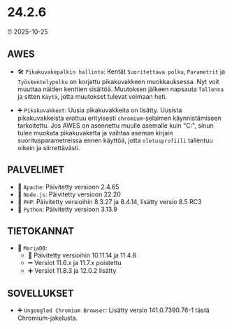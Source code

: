# 24.2.6

⏰ 2025-10-25

## AWES
- 🛠️ `Pikakuvakepalkin hallinta`: Kentät `Suoritettava polku`, `Parametrit` ja `Työskentelypolku` on korjattu pikakuvakkeen muokkauksessa. Nyt voit muuttaa näiden kenttien sisältöä. Muutoksen jälkeen napsauta `Tallenna` ja sitten `Käytä`, jotta muutokset tulevat voimaan heti.

- ➕ `Pikakuvakkeet`: Uusia pikakuvakkeita on lisätty.
Uusista pikakuvakkeista erottuu erityisesti `chromium`-selaimen käynnistämiseen tarkoitettu. Jos AWES on asennettu muulle asemalle kuin "C:\", sinun tulee muokata pikakuvaketta ja vaihtaa aseman kirjain suoritusparametreissa ennen käyttöä, jotta `oletusprofiili` tallentuu oikein ja siirrettävästi.

## PALVELIMET
- 🔄 `Apache`: Päivitetty versioon 2.4.65  
- 🔄 `Node.js`: Päivitetty versioon 22.20  
- 🔄 `PHP`: Päivitetty versioihin 8.3.27 ja 8.4.14, lisätty versio 8.5 RC3  
- 🔄 `Python`: Päivitetty versioon 3.13.9  

## TIETOKANNAT
- 🔄 `MariaDB`:  
    - 🔄 Päivitetty versioihin 10.11.14 ja 11.4.8  
    - ➖ Versiot 11.6.x ja 11.7.x poistettu  
    - ➕ Versiot 11.8.3 ja 12.0.2 lisätty  

## SOVELLUKSET
- ➕ `Ungoogled Chromium Browser`: Lisätty versio 141.0.7390.76-1 tästä Chromium-jakelusta.
